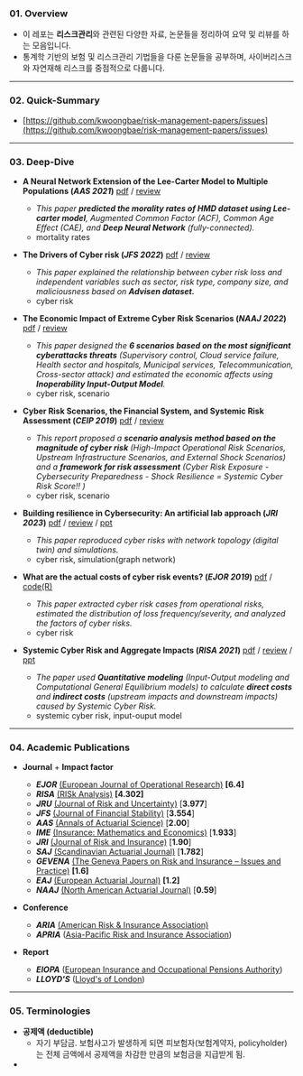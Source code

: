 ### 01. Overview


- 이 레포는 **리스크관리**와 관련된 다양한 자료, 논문들을 정리하여 요약 및 리뷰를 하는 모음입니다.
- 통계학 기반의 보험 및 리스크관리 기법들을 다룬 논문들을 공부하며, 사이버리스크와 자연재해 리스크를 중점적으로 다룹니다. 

---
### 02. Quick-Summary
- [https://github.com/kwoongbae/risk-management-papers/issues](https://github.com/kwoongbae/risk-management-papers/issues)

---
### 03. Deep-Dive

- **A Neural Network Extension of the Lee-Carter Model to Multiple Populations (*AAS 2021*)** [pdf](./Paper/Richman_AAS_2021.pdf) / [review](./Review/Richman_AAS_2021.md)
  
  - *This paper **predicted the morality rates of HMD dataset using Lee-carter model**, Augmented Common Factor (ACF), Common Age Effect (CAE),  and **Deep Neural Network** (fully-connected).*
  - mortality rates
- **The Drivers of Cyber risk (*JFS 2022*)** [pdf](./Paper/Aldasoro_JFS_2022.pdf) / [review](./Review/Aldasoro_et_al_JRS_2022.md)
  - *This paper explained the relationship between cyber risk loss and independent variables such as sector, risk type, company size, and maliciousness based on **Advisen dataset.***
  - cyber risk
- **The Economic Impact of Extreme Cyber Risk Scenarios (*NAAJ 2022*)** [pdf](./Paper/Eling_NAAJ_2022.pdf) / [review](./Review/Eling_NAAJ_2022.md)
  - *This paper designed the **6 scenarios based on the most significant cyberattacks threats** (Supervisory control, Cloud service failure, Health sector and hospitals, Municipal services, Telecommunication, Cross-sector attack) and estimated the economic affects using **Inoperability Input-Output Model**.*
  - cyber risk, scenario
- **Cyber Risk Scenarios, the Financial System, and Systemic Risk Assessment (*CEIP 2019*)** [pdf](./Paper/Kaffenberger_et_al_2019.pdf) / [review](./Review/Kaffenberger_et_al_2019.md) 
  - *This report proposed a **scenario analysis method based on the magnitude of cyber risk** (High-Impact Operational Risk Scenarios, Upstream Infrastructure Scenarios, and External Shock Scenarios) and a **framework for risk assessment** (Cyber Risk Exposure - Cybersecurity Preparedness - Shock Resilience = Systemic Cyber Risk Score!! )*
  - cyber risk, scenario
- **Building resilience in Cybersecurity: An artificial lab approach (*JRI 2023*)** [pdf](./Paper/Awiszus_et_al_JRI_2023.pdf) / [review](./Review/Awiszus_et_al_JRI_2023.md) / [ppt](./Presentation/Seminar_20240125.pdf)
  - *This paper reproduced cyber risks with network topology (digital twin) and simulations.*
  - cyber risk, simulation(graph network)
- **What are the actual costs of cyber risk events? (*EJOR 2019*)** [pdf](./Paper/Eling_EJOR_2019.pdf) / [code(R)](./Code/Eling_et_al_EJOR_2019.r) 
  - *This paper extracted cyber risk cases from operational risks, estimated the distribution of loss frequency/severity, and analyzed the factors of cyber risks.*
  - cyber risk
- **Systemic Cyber Risk and Aggregate Impacts (*RISA 2021*)** [pdf](./Paper/Welburn_RISA_2021.pdf) / [review](./Review/Welburn_RISA_2021.md) / [ppt](./Presentation/Seminar_20240321.pdf)
  - *The paper used **Quantitative modeling** (Input-Output modeling and Computational General Equilibrium models) to calculate **direct costs** and **indirect costs** (upstream impacts and downstream impacts) caused by Systemic Cyber Risk.*
  - systemic cyber risk, input-ouput model

---

### 04. Academic Publications


- **Journal** + **Impact factor**
  - ***EJOR*** [(European Journal of Operational Research)](https://www.sciencedirect.com/journal/european-journal-of-operational-research) **[6.4]**
  - ***RISA*** [(RISk Analysis)](https://onlinelibrary.wiley.com/journal/15396924) **[4.302]**
  - ***JRU*** [(Journal of Risk and Uncertainty)](https://www.springer.com/journal/11166) [**3.977**]
  - ***JFS*** [(Journal of Financial Stability)](https://www.sciencedirect.com/journal/journal-of-financial-stability) [**3.554**]
  - ***AAS*** [(Annals of Actuarial Science)](https://www.cambridge.org/core/journals/annals-of-actuarial-science) [**2.00**]
  - ***IME*** [(Insurance: Mathematics and Economics)]() [**1.933**]
  - ***JRI*** [(Journal of Risk and Insurance)](https://onlinelibrary.wiley.com/journal/15396975) [**1.90**]
  - ***SAJ*** [(Scandinavian Actuarial Journal)](https://www.tandfonline.com/toc/sact20/current) [**1.782**]
  - ***GEVENA*** [(The Geneva Papers on Risk and Insurance – Issues and Practice)](https://www.genevaassociation.org/publications/the-geneva-papers) **[1.6]**
  - ***EAJ*** [(European Actuarial Journal)](https://link.springer.com/journal/13385) **[1.2]**
  - ***NAAJ*** [(North American Actuarial Journal)](https://www.tandfonline.com/toc/uaaj20/current) [**0.59**]
- **Conference**
  - ***ARIA*** [(American Risk & Insurance Association)](https://www.aria.org/)
  - ***APRIA*** ([Asia-Pacific Risk and Insurance Association](https://www.apria.org/))
- **Report**

  - ***EIOPA*** ([European Insurance and Occupational Pensions Authority](https://www.eiopa.europa.eu/index_en))
  - ***LLOYD'S*** ([Lloyd's of London](https://www.lloyds.com/news-and-insights/risk-reports))

---

### 05. Terminologies

- **공제액 (deductible)**
  - 자기 부담금. 보험사고가 발생하게 되면 피보험자(보험계약자, policyholder)는 전체 금액에서 공제액을 차감한 만큼의 보험금을 지급받게 됨.
- 
